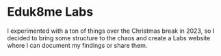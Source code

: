 
# Eduk8me Labs

I experimented with a ton of things over the Christmas break in 2023, so I decided to bring some structure to the chaos and create a Labs website where I can document my findings or share them.
